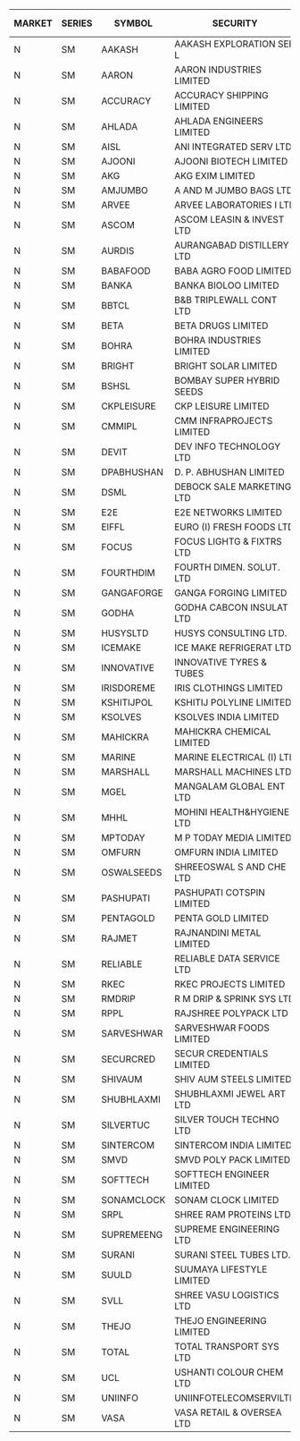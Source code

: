 


| MARKET | SERIES | SYMBOL | SECURITY | PREV CL PR | OPEN PRICE | HIGH PRICE | LOW PRICE | CLOSE PRICE | NET TRDVAL | NET TRDQTY | CORP IND | HI 52 WK | LO 52 WK |
| ----- | ----- | ----- | ----- | ----- | ----- | ----- | ----- | ----- | ----- | ----- | ----- | ----- | ----- |
| N | SM | AAKASH | AAKASH EXPLORATION SER L | 44.35 | 43.00 | 43.00 | 43.00 | 43.00 | 258000.00 | 6000 |  | 87.80 | 13.95 |
| N | SM | AARON | AARON INDUSTRIES LIMITED | 51.10 | 49.20 | 49.20 | 49.20 | 49.20 | 162360.00 | 3300 |  | 51.85 | 40.00 |
| N | SM | ACCURACY | ACCURACY SHIPPING LIMITED | 39.80 | 39.80 | 39.90 | 38.80 | 38.80 | 189600.00 | 4800 |  | 41.50 | 12.35 |
| N | SM | AHLADA | AHLADA ENGINEERS LIMITED | 43.00 | 43.00 | 43.00 | 43.00 | 43.00 | 43000.00 | 1000 |  | 69.95 | 36.30 |
| N | SM | AISL | ANI INTEGRATED SERV LTD. | 22.60 | 23.70 | 23.70 | 22.25 | 22.25 | 55140.00 | 2400 |  | 35.00 | 14.30 |
| N | SM | AJOONI | AJOONI BIOTECH LIMITED | 34.75 | 34.00 | 34.00 | 33.25 | 33.50 | 3759400.00 | 112000 |  | 35.75 | 6.35 |
| N | SM | AKG | AKG EXIM LIMITED | 42.60 | 43.70 | 43.70 | 43.70 | 43.70 | 174800.00 | 4000 |  | 43.70 | 30.00 |
| N | SM | AMJUMBO | A AND M JUMBO BAGS LTD | 7.50 | 7.85 | 7.85 | 7.85 | 7.85 | 62800.00 | 8000 |  | 14.70 | 5.85 |
| N | SM | ARVEE | ARVEE LABORATORIES I LTD | 45.00 | 45.35 | 53.90 | 45.35 | 48.00 | 294500.00 | 6000 |  | 55.90 | 37.60 |
| N | SM | ASCOM | ASCOM LEASIN & INVEST LTD | 33.00 | 32.10 | 32.10 | 32.10 | 32.10 | 128400.00 | 4000 |  | 40.50 | 30.00 |
| N | SM | AURDIS | AURANGABAD DISTILLERY LTD | 35.15 | 35.00 | 35.00 | 35.00 | 35.00 | 70000.00 | 2000 |  | 44.50 | 26.45 |
| N | SM | BABAFOOD | BABA AGRO FOOD LIMITED | 70.00 | 68.00 | 68.00 | 68.00 | 68.00 | 136000.00 | 2000 |  | 70.00 | 35.20 |
| N | SM | BANKA | BANKA BIOLOO LIMITED | 97.45 | 97.45 | 98.40 | 92.60 | 93.80 | 1477740.00 | 15600 |  | 102.00 | 56.75 |
| N | SM | BBTCL | B&B TRIPLEWALL CONT LTD | 41.50 | 35.30 | 36.55 | 33.60 | 35.00 | 1141500.00 | 33000 |  | 42.00 | 21.60 |
| N | SM | BETA | BETA DRUGS LIMITED | 87.00 | 87.00 | 87.00 | 87.00 | 87.00 | 69600.00 | 800 |  | 104.60 | 37.00 |
| N | SM | BOHRA | BOHRA INDUSTRIES LIMITED | 1.90 | 1.85 | 1.85 | 1.85 | 1.85 | 14800.00 | 8000 |  | 4.40 | .35 |
| N | SM | BRIGHT | BRIGHT SOLAR LIMITED | 10.05 | 10.55 | 10.55 | 9.55 | 9.80 | 1357500.00 | 138000 |  | 19.90 | 4.70 |
| N | SM | BSHSL | BOMBAY SUPER HYBRID SEEDS | 127.50 | 121.40 | 129.00 | 121.40 | 129.00 | 912780.00 | 7200 |  | 134.05 | 85.70 |
| N | SM | CKPLEISURE | CKP LEISURE LIMITED | 3.50 | 3.50 | 3.50 | 3.35 | 3.50 | 68800.00 | 20000 |  | 7.55 | 3.15 |
| N | SM | CMMIPL | CMM INFRAPROJECTS LIMITED | 3.65 | 3.65 | 3.65 | 3.65 | 3.65 | 21900.00 | 6000 |  | 9.25 | 2.40 |
| N | SM | DEVIT | DEV INFO TECHNOLOGY LTD | 108.25 | 108.50 | 108.50 | 108.50 | 108.50 | 162750.00 | 1500 |  | 120.00 | 57.00 |
| N | SM | DPABHUSHAN | D. P. ABHUSHAN LIMITED | 86.30 | 86.00 | 90.00 | 84.25 | 87.20 | 3154600.00 | 36000 |  | 90.00 | 37.50 |
| N | SM | DSML | DEBOCK SALE MARKETING LTD | 11.45 | 12.00 | 12.00 | 12.00 | 12.00 | 144000.00 | 12000 |  | 12.00 | 3.50 |
| N | SM | E2E | E2E NETWORKS LIMITED | 26.20 | 25.00 | 25.00 | 25.00 | 25.00 | 50000.00 | 2000 |  | 37.00 | 13.30 |
| N | SM | EIFFL | EURO (I) FRESH FOODS LTD | 94.50 | 94.00 | 94.50 | 94.00 | 94.50 | 301200.00 | 3200 |  | 131.00 | 71.00 |
| N | SM | FOCUS | FOCUS LIGHTG & FIXTRS LTD | 23.00 | 21.85 | 21.85 | 21.85 | 21.85 | 131100.00 | 6000 |  | 52.50 | 15.50 |
| N | SM | FOURTHDIM | FOURTH DIMEN. SOLUT. LTD | 8.70 | 9.10 | 9.10 | 9.10 | 9.10 | 18200.00 | 2000 |  | 16.25 | 5.30 |
| N | SM | GANGAFORGE | GANGA FORGING LIMITED | 15.10 | 15.40 | 16.00 | 15.40 | 15.70 | 938400.00 | 60000 |  | 18.75 | 8.70 |
| N | SM | GODHA | GODHA CABCON INSULAT LTD | 27.45 | 28.45 | 28.80 | 28.45 | 28.80 | 801000.00 | 28000 |  | 30.85 | 10.95 |
| N | SM | HUSYSLTD | HUSYS CONSULTING LTD. | 46.50 | 46.50 | 46.50 | 46.50 | 46.50 | 186000.00 | 4000 |  | 50.05 | 20.50 |
| N | SM | ICEMAKE | ICE MAKE REFRIGERAT LTD | 52.95 | 55.55 | 55.55 | 55.55 | 55.55 | 333300.00 | 6000 |  | 65.50 | 25.65 |
| N | SM | INNOVATIVE | INNOVATIVE TYRES & TUBES | 7.60 | 7.70 | 7.70 | 7.70 | 7.70 | 23100.00 | 3000 |  | 16.25 | 5.40 |
| N | SM | IRISDOREME | IRIS CLOTHINGS LIMITED | 110.00 | 110.00 | 110.00 | 110.00 | 110.00 | 176000.00 | 1600 |  | 192.00 | 106.25 |
| N | SM | KSHITIJPOL | KSHITIJ POLYLINE LIMITED | 23.75 | 24.25 | 24.25 | 24.25 | 24.25 | 388000.00 | 16000 |  | 37.50 | 19.20 |
| N | SM | KSOLVES | KSOLVES INDIA LIMITED | 162.00 | 194.00 | 194.00 | 151.00 | 172.50 | 414000.00 | 2400 |  | 194.00 | 102.05 |
| N | SM | MAHICKRA | MAHICKRA CHEMICAL LIMITED | 75.10 | 74.85 | 74.90 | 74.85 | 74.85 | 224625.00 | 3000 |  | 93.50 | 52.10 |
| N | SM | MARINE | MARINE ELECTRICAL (I) LTD | 106.90 | 100.05 | 108.00 | 100.05 | 106.80 | 27073400.00 | 262000 |  | 123.00 | 78.00 |
| N | SM | MARSHALL | MARSHALL MACHINES LTD | 8.90 | 8.50 | 8.60 | 8.50 | 8.60 | 102450.00 | 12000 |  | 24.45 | 4.85 |
| N | SM | MGEL | MANGALAM GLOBAL ENT LTD | 60.45 | 59.05 | 59.25 | 59.05 | 59.20 | 1539000.00 | 26000 |  | 65.10 | 51.05 |
| N | SM | MHHL | MOHINI HEALTH&HYGIENE LTD | 17.40 | 18.15 | 18.15 | 18.15 | 18.15 | 54450.00 | 3000 |  | 23.20 | 11.35 |
| N | SM | MPTODAY | M P TODAY MEDIA LIMITED | 13.15 | 13.35 | 13.80 | 13.35 | 13.80 | 81100.00 | 6000 |  | 33.00 | 13.15 |
| N | SM | OMFURN | OMFURN INDIA LIMITED | 10.50 | 11.00 | 11.00 | 11.00 | 11.00 | 66000.00 | 6000 |  | 15.75 | 4.50 |
| N | SM | OSWALSEEDS | SHREEOSWAL S AND CHE LTD | 39.95 | 40.00 | 40.00 | 40.00 | 40.00 | 160000.00 | 4000 |  | 46.75 | 21.80 |
| N | SM | PASHUPATI | PASHUPATI COTSPIN LIMITED | 58.15 | 55.10 | 55.10 | 55.10 | 55.10 | 88160.00 | 1600 |  | 75.00 | 40.00 |
| N | SM | PENTAGOLD | PENTA GOLD LIMITED | 19.80 | 19.50 | 20.60 | 19.50 | 20.20 | 181650.00 | 9000 |  | 43.75 | 15.40 |
| N | SM | RAJMET | RAJNANDINI METAL LIMITED | 38.50 | 38.30 | 39.00 | 38.30 | 39.00 | 463600.00 | 12000 |  | 39.00 | 26.05 |
| N | SM | RELIABLE | RELIABLE DATA SERVICE LTD | 26.80 | 27.00 | 27.00 | 27.00 | 27.00 | 64800.00 | 2400 |  | 36.40 | 19.95 |
| N | SM | RKEC | RKEC PROJECTS LIMITED | 43.00 | 41.05 | 42.80 | 39.00 | 42.45 | 608750.00 | 15000 |  | 66.65 | 26.20 |
| N | SM | RMDRIP | R M DRIP & SPRINK SYS LTD | 50.15 | 51.95 | 51.95 | 51.95 | 51.95 | 1039000.00 | 20000 |  | 63.00 | 14.00 |
| N | SM | RPPL | RAJSHREE POLYPACK LTD | 81.05 | 85.10 | 85.10 | 85.10 | 85.10 | 85100.00 | 1000 |  | 108.00 | 47.75 |
| N | SM | SARVESHWAR | SARVESHWAR FOODS LIMITED | 12.60 | 13.20 | 13.20 | 12.20 | 13.05 | 288160.00 | 22400 |  | 38.00 | 8.45 |
| N | SM | SECURCRED | SECUR CREDENTIALS LIMITED | 14.50 | 15.20 | 15.20 | 15.00 | 15.20 | 45360.00 | 3000 |  | 72.00 | 12.15 |
| N | SM | SHIVAUM | SHIV AUM STEELS LIMITED | 44.75 | 45.00 | 45.00 | 44.75 | 44.75 | 2283750.00 | 51000 |  | 46.00 | 41.90 |
| N | SM | SHUBHLAXMI | SHUBHLAXMI JEWEL ART LTD | 24.70 | 25.90 | 25.90 | 25.90 | 25.90 | 77700.00 | 3000 |  | 192.50 | 16.30 |
| N | SM | SILVERTUC | SILVER TOUCH TECHNO LTD | 96.75 | 99.00 | 99.00 | 99.00 | 99.00 | 99000.00 | 1000 |  | 130.00 | 90.00 |
| N | SM | SINTERCOM | SINTERCOM INDIA LIMITED | 75.00 | 75.00 | 75.00 | 75.00 | 75.00 | 150000.00 | 2000 |  | 82.65 | 35.55 |
| N | SM | SMVD | SMVD POLY PACK LIMITED | 11.55 | 12.00 | 12.00 | 12.00 | 12.00 | 48000.00 | 4000 |  | 13.00 | 6.45 |
| N | SM | SOFTTECH | SOFTTECH ENGINEER LIMITED | 54.45 | 56.00 | 56.00 | 51.80 | 52.60 | 1644000.00 | 30400 |  | 76.25 | 32.45 |
| N | SM | SONAMCLOCK | SONAM CLOCK LIMITED | 49.50 | 54.00 | 54.00 | 54.00 | 54.00 | 648000.00 | 12000 |  | 54.00 | 30.80 |
| N | SM | SRPL | SHREE RAM PROTEINS LTD. | 34.85 | 32.00 | 32.00 | 32.00 | 32.00 | 128000.00 | 4000 |  | 36.00 | 22.50 |
| N | SM | SUPREMEENG | SUPREME ENGINEERING LTD | 16.95 | 16.30 | 16.35 | 16.20 | 16.30 | 391400.00 | 24000 |  | 36.00 | 13.20 |
| N | SM | SURANI | SURANI STEEL TUBES LTD. | 24.30 | 25.50 | 25.50 | 25.50 | 25.50 | 51000.00 | 2000 |  | 37.40 | 18.10 |
| N | SM | SUULD | SUUMAYA LIFESTYLE LIMITED | 30.50 | 29.00 | 29.50 | 29.00 | 29.50 | 704000.00 | 24000 |  | 41.00 | 17.55 |
| N | SM | SVLL | SHREE VASU LOGISTICS LTD | 81.25 | 83.00 | 83.00 | 83.00 | 83.00 | 664000.00 | 8000 |  | 126.35 | 70.00 |
| N | SM | THEJO | THEJO ENGINEERING LIMITED | 666.30 | 661.00 | 661.00 | 635.00 | 651.00 | 1825050.00 | 2800 |  | 680.00 | 350.55 |
| N | SM | TOTAL | TOTAL TRANSPORT SYS LTD | 22.55 | 23.65 | 23.65 | 23.65 | 23.65 | 70950.00 | 3000 |  | 48.95 | 17.50 |
| N | SM | UCL | USHANTI COLOUR CHEM LTD | 27.50 | 27.00 | 33.00 | 27.00 | 33.00 | 120000.00 | 4000 |  | 49.80 | 20.50 |
| N | SM | UNIINFO | UNIINFOTELECOMSERVILTD | 10.20 | 10.50 | 10.50 | 10.50 | 10.50 | 21000.00 | 2000 |  | 32.15 | 9.50 |
| N | SM | VASA | VASA RETAIL & OVERSEA LTD | 6.15 | 6.15 | 6.15 | 6.15 | 6.15 | 24600.00 | 4000 |  | 22.00 | 6.00 |



